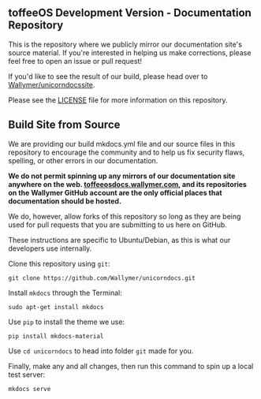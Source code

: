 ## toffeeOS Development Version - Documentation Repository
This is the repository where we publicly mirror our documentation site's source material. If you're interested in helping us make corrections, please feel free to open an issue or pull request!

If you'd like to see the result of our build, please head over to [Wallymer/unicorndocssite](https://github.com/Wallymer/unicorndocssite).

Please see the [LICENSE](LICENSE.md) file for more information on this repository.

## Build Site from Source
We are providing our build mkdocs.yml file and our source files in this repository to encourage the community and to help us fix security flaws, spelling, or other errors in our documentation. 

**We do not permit spinning up any mirrors of our documentation site anywhere on the web. [toffeeosdocs.wallymer.com](https://toffeeosdocs.wallymer.com), and its repositories on the Wallymer GitHub account are the only official places that documentation should be hosted.**

We do, however, allow forks of this repository so long as they are being used for pull requests that you are submitting to us here on GitHub.

These instructions are specific to Ubuntu/Debian, as this is what our developers use internally.

Clone this repository using ``git``:  

```
git clone https://github.com/Wallymer/unicorndocs.git
```

Install ``mkdocs`` through the Terminal:  

```
sudo apt-get install mkdocs
```

Use ``pip`` to install the theme we use:  

```
pip install mkdocs-material
```

Use ``cd unicorndocs`` to head into folder ``git`` made for you.

Finally, make any and all changes, then run this command to spin up a local test server:  

```
mkdocs serve
```
